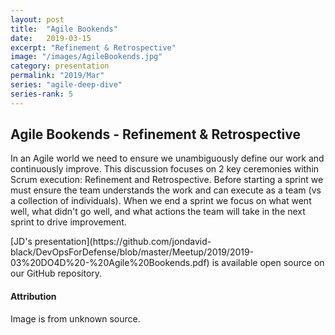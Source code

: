 ```yaml
---
layout: post
title:  "Agile Bookends"
date:   2019-03-15
excerpt: "Refinement & Retrospective"
image: "/images/AgileBookends.jpg"
category: presentation
permalink: "2019/Mar"
series: "agile-deep-dive"
series-rank: 5
---
```


## Agile Bookends - Refinement & Retrospective

In an Agile world we need to ensure we unambiguously define our work and continuously improve.  This discussion
focuses on 2 key ceremonies within Scrum execution:  Refinement and Retrospective.  Before starting a sprint we must ensure the 
team understands the work and can execute as a team (vs a collection of individuals).  When we end a sprint we focus on what went well, what 
didn't go well, and what actions the team will take in the next sprint to drive improvement.
									

<div class="box" markdown="1">
[JD's presentation](https://github.com/jondavid-black/DevOpsForDefense/blob/master/Meetup/2019/2019-03%20DO4D%20-%20Agile%20Bookends.pdf) is available open source on our GitHub repository.
</div>

#### Attribution

Image is from unknown source.